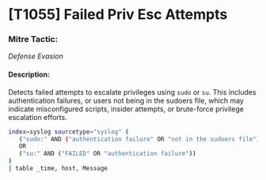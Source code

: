 # [T1055] Failed Priv Esc Attempts

### Mitre Tactic:  
*Defense Evasion*

#### Description:  
Detects failed attempts to escalate privileges using `sudo` or `su`. This includes authentication failures, or users not being in the sudoers file, which may indicate misconfigured scripts, insider attempts, or brute-force privilege escalation efforts.

```bash
index=syslog sourcetype="syslog" (
   ("sudo:" AND ("authentication failure" OR "not in the sudoers file"))
   OR
   ("su:" AND ("FAILED" OR "authentication failure"))
)
| table _time, host, Message
```